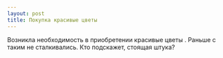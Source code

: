 ```yaml
---
layout: post 
title: Покупка красивые цветы 
--- 
```

Возникла необходимость в приобретении красивые цветы . Раньше с таким не сталкивались. Кто подскажет, стоящая штука?